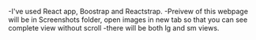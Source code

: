 -I've used React app, Boostrap and Reactstrap.
-Preivew of this webpage will be in Screenshots folder, open images in new tab so that you can see complete view without scroll
-there will be both lg and sm views.
